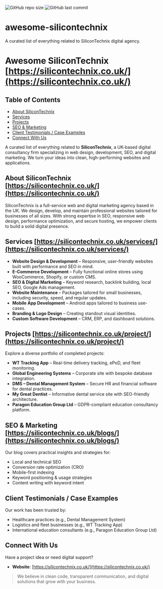 ![GitHub repo size](https://img.shields.io/github/repo-size/Edward-Charlie/awesome-silicontechnix)
![GitHub last commit](https://img.shields.io/github/last-commit/Edward-Charlie/awesome-silicontechnix)

# awesome-silicontechnix
A curated list of everything related to SiliconTechnix digital agency.
# Awesome SiliconTechnix [https://silicontechnix.co.uk/](https://silicontechnix.co.uk/)
## Table of Contents
- [About SiliconTechnix](#about-silicontechnix)
- [Services](#services)
- [Projects](#projects)
- [SEO & Marketing](#seo--marketing)
- [Client Testimonials / Case Examples](#client-testimonials--case-examples)
- [Connect With Us](#connect-with-us)

A curated list of everything related to **SiliconTechnix**, a UK-based digital consultancy firm specializing in web design, development, SEO, and digital marketing. We turn your ideas into clean, high-performing websites and applications.

## About SiliconTechnix [https://silicontechnix.co.uk/](https://silicontechnix.co.uk/)
SiliconTechnix is a full-service web and digital marketing agency based in the UK. We design, develop, and maintain professional websites tailored for businesses of all sizes. With strong expertise in SEO, responsive web design, performance optimization, and secure hosting, we empower clients to build a solid digital presence.

## Services [https://silicontechnix.co.uk/services/](https://silicontechnix.co.uk/services/)
- **Website Design & Development** – Responsive, user-friendly websites built with performance and SEO in mind.
- **E-Commerce Development** – Fully functional online stores using WooCommerce, Shopify, or custom CMS.
- **SEO & Digital Marketing** – Keyword research, backlink building, local SEO, Google Ads management.
- **Website Maintenance** – Packages tailored for small businesses, including security, speed, and regular updates.
- **Mobile App Development** – Android apps tailored to business use-cases.
- **Branding & Logo Design** – Creating standout visual identities.
- **Custom Software Development** – CRM, ERP, and dashboard solutions.

## Projects [https://silicontechnix.co.uk/project/](https://silicontechnix.co.uk/project/)
Explore a diverse portfolio of completed projects:
- **WT Tracking App** – Real-time delivery tracking, ePoD, and fleet monitoring.
- **Global Engineering Systems** – Corporate site with bespoke database integration.
- **DMS – Dental Management System** – Secure HR and financial software for dental practices.
- **My Great Dentist** – Informative dental service site with SEO-friendly architecture.
- **Paragon Education Group Ltd** – GDPR-compliant education consultancy platform.

## SEO & Marketing [https://silicontechnix.co.uk/blogs/](https://silicontechnix.co.uk/blogs/)
Our blog covers practical insights and strategies for:
- Local and technical SEO
- Conversion rate optimization (CRO)
- Mobile-first indexing
- Keyword positioning & usage strategies
- Content writing with keyword intent

## Client Testimonials / Case Examples
Our work has been trusted by:
- Healthcare practices (e.g., Dental Management System)
- Logistics and fleet businesses (e.g., WT Tracking App)
- International education consultants (e.g., Paragon Education Group Ltd)

## Connect With Us
Have a project idea or need digital support?
- **Website**: [https://silicontechnix.co.uk/](https://silicontechnix.co.uk/)

> We believe in clean code, transparent communication, and digital solutions that grow with your business.

